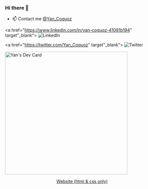 ### Hi there 👋

* 📫 Contact me [@Yan_Coquoz](https://twitter.com/Yan_Coquoz)
<!-- * ![Metrics](https://raw.githubusercontent.com/Yan-Coquoz/Yan-Coquoz/github-metrics/github-metrics.svg) -->

<div align="left">
  
  <a href="https://www.linkedin.com/in/yan-coquoz-41081b194" target"_blank">
    <img
      src="https://img.shields.io/static/v1?logo=linkedin&style=flat-square&color=0072b1&label=LinkedIn&message=%E2%98%86"
      alt="LinkedIn"
    />
  </a>
  
  <a href="https://twitter.com/Yan_Coquoz" target"_blank">
    <img
      src="https://img.shields.io/twitter/follow/Yan_Coquoz?label=Twitter&logo=twitter&style=flat-square&color=1da1f2&logoColor=ffffff"
      alt="Twitter"
    />
  </a>
  
<a href="https://app.daily.dev/Dislok">
  <img src="https://api.daily.dev/devcards/017713812e394d3998717ac806a7f902.png?r=tvi" width="400" alt="Yan's Dev Card"/>
  </a>
  
</div>

<p align="center">
  <a href="https://yan-coquoz.github.io/Mon_Portfolio/">Website (html & css only)</a> 
</p>
